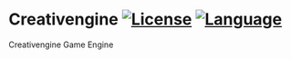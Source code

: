 # Creativengine [![License](https://img.shields.io/github/license/Ludiliste/Creativengine)](https://github.com/Ludiliste/Creativengine/blob/master/LICENSE) [![Language](https://img.shields.io/github/languages/top/Ludiliste/Creativengine)](https://img.shields.io/github/languages/top/Ludiliste/Creativengine)
Creativengine Game Engine
